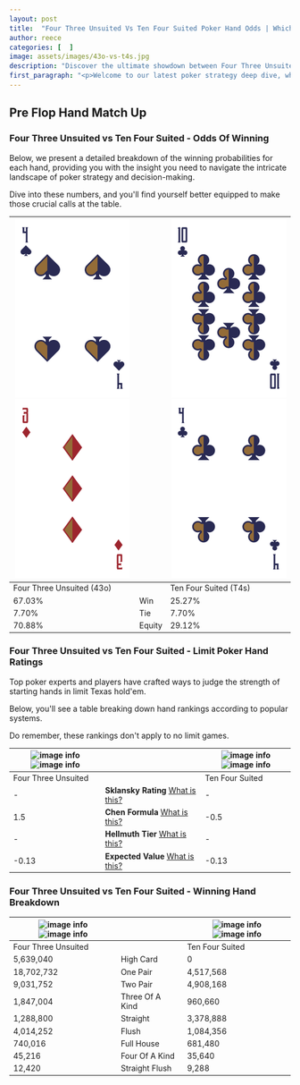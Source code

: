 ```yaml
---
layout: post
title:  "Four Three Unsuited Vs Ten Four Suited Poker Hand Odds | Which Is The Better Hand In Poker? A Complete Guide"
author: reece
categories: [  ]
image: assets/images/43o-vs-t4s.jpg
description: "Discover the ultimate showdown between Four Three Unsuited and Ten Four Suited in poker! Uncover the odds, strategies, and scenarios where one hand triumphs over the other. Get ready to up your poker game with this thrilling analysis."
first_paragraph: "<p>Welcome to our latest poker strategy deep dive, where we're pitting two distinct hands against each other in a high-stakes showdown: Four Three Unsuited vs Ten Four Suited.</p><p>In the dynamic world of poker, every decision counts, and knowing which hand holds the upper hand is key to your success at the table.</p><p>In this article, we'll dissect these two hands, explore the scenarios where one dominates the other, and equip you with the knowledge to make strategic choices that can tip the odds in your favor.</p><p>Get ready to unravel the intriguing dynamics of these poker hands and elevate your game to new heights.</p>"
---
```




[comment]: # (sp0)

## Pre Flop Hand Match Up

<div class="table hand-ratings" markdown="1"> 



### Four Three Unsuited vs Ten Four Suited - Odds Of Winning

Below, we present a detailed breakdown of the winning probabilities for each hand, providing you with the insight you need to navigate the intricate landscape of poker strategy and decision-making. 

Dive into these numbers, and you'll find yourself better equipped to make those crucial calls at the table.


    
| ![image info](assets/images/hand1/4.png) ![image info](assets/images/hand1/3o.png) |  | ![image info](assets/images/hand2/t.png) ![image info](assets/images/hand2/4.png) |
| -------- | -------- | -------- |
| Four Three Unsuited (43o) |  | Ten Four Suited (T4s) |
| 67.03% | Win | 25.27% |
| 7.70% | Tie | 7.70% |
| 70.88% | Equity | 29.12% |




[comment]: # (sp1)



### Four Three Unsuited vs Ten Four Suited - Limit Poker Hand Ratings

Top poker experts and players have crafted ways to judge the strength of starting hands in limit Texas hold'em. 

Below, you'll see a table breaking down hand rankings according to popular systems. 

Do remember, these rankings don't apply to no limit games.


    
| ![image info](https://www.riverpairs.com/assets/images/hand1/4.png) ![image info](https://www.riverpairs.com/assets/images/hand1/3o.png) |  | ![image info](https://www.riverpairs.com/assets/images/hand2/t.png) ![image info](https://www.riverpairs.com/assets/images/hand2/4.png) |
| -------- | -------- | -------- |
| Four Three Unsuited |  | Ten Four Suited |
| - | **Sklansky Rating** [What is this?](/sklansky-rating-explained) | - |
| 1.5 | **Chen Formula** [What is this?](/chen-formula-explained) | -0.5 |
| - | **Hellmuth Tier** [What is this?](/Hellmuth-tier-explained) | - |
| -0.13 | **Expected Value** [What is this?](/expected-value-explained) | -0.13 |




[comment]: # (sp2)



### Four Three Unsuited vs Ten Four Suited - Winning Hand Breakdown


    
| ![image info](https://www.riverpairs.com/assets/images/hand1/4.png) ![image info](https://www.riverpairs.com/assets/images/hand1/3o.png) |  | ![image info](https://www.riverpairs.com/assets/images/hand2/t.png) ![image info](https://www.riverpairs.com/assets/images/hand2/4.png) |
| -------- | -------- | -------- |
| Four Three Unsuited |  | Ten Four Suited |
| 5,639,040 | High Card | 0 |
| 18,702,732 | One Pair | 4,517,568 |
| 9,031,752 | Two Pair | 4,908,168 |
| 1,847,004 | Three Of A Kind | 960,660 |
| 1,288,800 | Straight | 3,378,888 |
| 4,014,252 | Flush | 1,084,356 |
| 740,016 | Full House | 681,480 |
| 45,216 | Four Of A Kind | 35,640 |
| 12,420 | Straight Flush | 9,288 |




[comment]: # (sp3)



</div>

[comment]: # (sp4)



[comment]: # (sp5)


